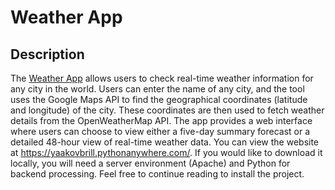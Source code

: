 # Weather App

## Description
The [Weather App](https://yaakovbrill.pythonanywhere.com/) allows users to check real-time weather information for any city in the world. Users can enter the name of any city, and the tool uses the Google Maps API to find the geographical coordinates (latitude and longitude) of the city. These coordinates are then used to fetch weather details from the OpenWeatherMap API. The app provides a web interface where users can choose to view either a five-day summary forecast or a detailed 48-hour view of real-time weather data. You can view the website at https://yaakovbrill.pythonanywhere.com/. If you would like to download it locally, you will need a server environment (Apache) and Python for backend processing. Feel free to continue reading to install the project.
